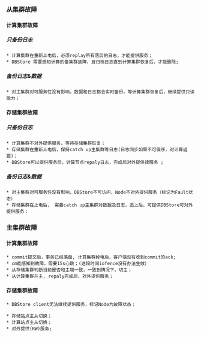 ### 从集群故障

#### 计算集群故障

##### 只备份日志

    * 计算集群在重新上电后，必须replay所有落后的日志，才能提供服务；
    * DBStore 需要感知计算的备集群故障，且归档日志直到计算集群恢复后，才能删除; 

##### 备份日志&数据

    * 对主集群对可服务性没有影响，数据和日志都会实时备份，等计算集群恢复后，继续提供只读能力；

#### 存储集群故障

##### 只备份日志

    * 计算集群不对外提供服务，等待存储集群恢复；
    * 存储集群在重新上电后，保持catch up主集群等日志(日志同步如果不可保序，对计算返错)；
    * DBStore可以提供服务后，计算节点repaly日志，完成后对外提供读服务 ; 

##### 备份日志&数据

    * 对主集群对可服务性没有影响，DBStore不可访问，Node不对外提供服务（标记为Fault状态）
    * 存储集群在上电后， 需要catch up主集群对数据及日志，追上后，可提供DBStore可对外提供服务；

### 主集群故障

#### 计算集群故障

    * commit提交后，事务已经落盘, 计算集群掉电后，客户端没有收到commit的ack;
    * cm能感知到故障，需要15s心跳；(这段时间iofence没有办法生效）
    * 从存储集群判断当前是否和主端一致，一致到情况下，切主；
    * 从计算集群升主, repaly完成后，对外提供服务；

#### 存储集群故障

    * DBStore client无法继续提供服务，标记Node为故障状态；
    
    * 存储站点主从切换；
    * 计算站点主从切换；
    * 对外提供(RW)服务;

